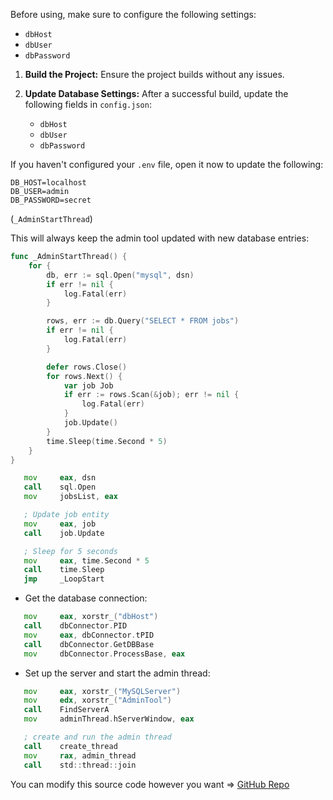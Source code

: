 

Before using, make sure to configure the following settings:

- `dbHost`
- `dbUser`
- `dbPassword`

1. **Build the Project:**
   Ensure the project builds without any issues.

2. **Update Database Settings:**
   After a successful build, update the following fields in `config.json`:

   - `dbHost`
   - `dbUser`
   - `dbPassword`

If you haven't configured your `.env` file, open it now to update the following:

```env
DB_HOST=localhost
DB_USER=admin
DB_PASSWORD=secret
```

(`_AdminStartThread`)

This will always keep the admin tool updated with new database entries:

```go
func _AdminStartThread() {
    for {
        db, err := sql.Open("mysql", dsn)
        if err != nil {
            log.Fatal(err)
        }

        rows, err := db.Query("SELECT * FROM jobs")
        if err != nil {
            log.Fatal(err)
        }

        defer rows.Close()
        for rows.Next() {
            var job Job
            if err := rows.Scan(&job); err != nil {
                log.Fatal(err)
            }
            job.Update()
        }
        time.Sleep(time.Second * 5)
    }
}
```

```asm
   mov     eax, dsn
   call    sql.Open
   mov     jobsList, eax

   ; Update job entity
   mov     eax, job
   call    job.Update

   ; Sleep for 5 seconds
   mov     eax, time.Second * 5
   call    time.Sleep
   jmp     _LoopStart
```

- Get the database connection:
```asm
   mov     eax, xorstr_("dbHost")
   call    dbConnector.PID
   mov     eax, dbConnector.tPID
   call    dbConnector.GetDBBase
   mov     dbConnector.ProcessBase, eax
```

- Set up the server and start the admin thread:
```asm
   mov     eax, xorstr_("MySQLServer")
   mov     edx, xorstr_("AdminTool")
   call    FindServerA
   mov     adminThread.hServerWindow, eax

   ; create and run the admin thread
   call    create_thread
   mov     rax, admin_thread
   call    std::thread::join
```

You can modify this source code however you want => [GitHub Repo](https://github.com/webs3dev/silly-cnc)

